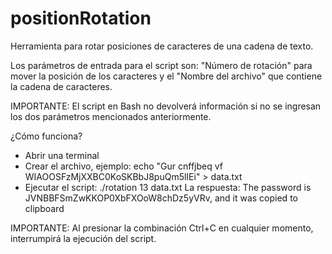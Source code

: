 # positionRotation
Herramienta para rotar posiciones de caracteres de una cadena de texto.

Los parámetros de entrada para el script son: "Número de rotación" para mover la posición de los caracteres y el "Nombre del archivo" que contiene la cadena de caracteres.

IMPORTANTE: El script en Bash no devolverá información si no se ingresan los dos parámetros mencionados anteriormente.

¿Cómo funciona?
- Abrir una terminal
- Crear el archivo, ejemplo: echo "Gur cnffjbeq vf WIAOOSFzMjXXBC0KoSKBbJ8puQm5lIEi" > data.txt
- Ejecutar el script: ./rotation 13 data.txt
  La respuesta:
  The password is JVNBBFSmZwKKOP0XbFXOoW8chDz5yVRv, and it was copied to clipboard

IMPORTANTE: Al presionar la combinación Ctrl+C en cualquier momento, interrumpirá la ejecución del script.
  
